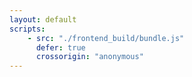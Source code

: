 ```yaml
---
layout: default
scripts:
    - src: "./frontend_build/bundle.js"
      defer: true
      crossorigin: "anonymous"
---
```


<!-- La "div" avec la class "react-component" permet l'affichage du formulaire de recherche -->
<div class="react-component"></div>